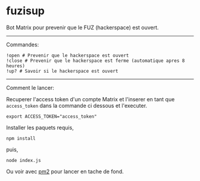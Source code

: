 # fuzisup

Bot Matrix pour prevenir que le FUZ (hackerspace) est ouvert.

---

Commandes:

```
!open # Prevenir que le hackerspace est ouvert
!close # Prevenir que le hackerspace est ferme (automatique apres 8 heures)
!up? # Savoir si le hackerspace est ouvert
```

---

Comment le lancer:

Recuperer l'access token d'un compte Matrix et l'inserer en tant que `access_token` dans la commande ci dessous et l'executer.

```
export ACCESS_TOKEN="access_token"
```

Installer les paquets requis,

```
npm install
```

puis,

```
node index.js
```

Ou voir avec [pm2](https://www.npmjs.com/package/pm2) pour lancer en tache de fond.